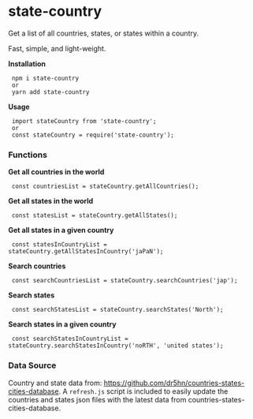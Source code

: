 # state-country

Get a list of all countries, states, or states within a country.

Fast, simple, and light-weight.

**Installation**

     npm i state-country
     or
     yarn add state-country

**Usage**

     import stateCountry from 'state-country';
     or
     const stateCountry = require('state-country');

### Functions

**Get all countries in the world**

     const countriesList = stateCountry.getAllCountries();

**Get all states in the world**

     const statesList = stateCountry.getAllStates();

**Get all states in a given country**

     const statesInCountryList = stateCountry.getAllStatesInCountry('jaPaN');

**Search countries**

     const searchCountriesList = stateCountry.searchCountries('jap');

**Search states**

     const searchStatesList = stateCountry.searchStates('North');

**Search states in a given country**

     const searchStatesInCountryList = stateCountry.searchStatesInCountry('noRTH', 'united states');

### Data Source

Country and state data from: https://github.com/dr5hn/countries-states-cities-database. A `refresh.js` script is included to easily update the countries and states json files with the latest data from countries-states-cities-database.
